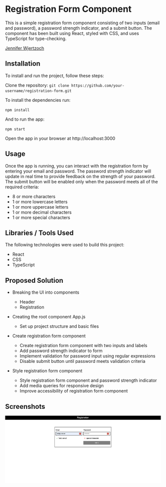 # Registration Form Component
This is a simple registration form component consisting of two inputs (email and password), a password strength indicator, and a submit button. The component has been built using React, styled with CSS, and uses TypeScript for type-checking.

[Jennifer Wjertzoch](mailto:wjertzochjennifer@gmail.com)

## Installation

To install and run the project, follow these steps:

Clone the repository: `git clone https://github.com/your-username/registration-form.git`

To install the dependencies run:

`npm install`

And to run the app:

`npm start`

Open the app in your browser at http://localhost:3000


## Usage
Once the app is running, you can interact with the registration form by entering your email and password. The password strength indicator will update in real time to provide feedback on the strength of your password. The submit button will be enabled only when the password meets all of the required criteria:

- 8 or more characters
- 1 or more lowercase letters
- 1 or more uppercase letters
- 1 or more decimal characters
-	1 or more special characters

## Libraries / Tools Used
The following technologies were used to build this project:

- React
- CSS
- TypeScript

## Proposed Solution

- Breaking the UI into components
	* Header
	* Registration


- Creating the root component App.js
	* Set up project structure and basic files


- Create registration form component
	* Create registration form component with two inputs and labels
	* Add password strength indicator to form
	* Implement validation for password input using regular expressions
	*	Disable submit button until password meets validation criteria


- Style registration form component
	* Style registration form component and password strength indicator
	* Add media queries for responsive design
	* Improve accessibility of registration form component	

## Screenshots
![alt text](screens/screen.png)
